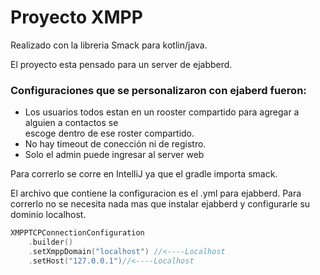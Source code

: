 # Proyecto XMPP
Realizado con la libreria Smack para kotlin/java.

El proyecto esta pensado para un server de ejabberd.

### Configuraciones que se personalizaron con ejaberd fueron:
- Los usuarios todos estan en un rooster compartido para agregar a alguien a contactos se <br> escoge dentro de ese
roster compartido.
- No hay timeout de conección ni de registro.
- Solo el admin puede ingresar al server web

Para correrlo se corre en IntelliJ ya que el gradle importa smack.

El archivo que contiene la configuracion es el .yml para ejabberd.
Para correrlo no se necesita nada mas que instalar ejabberd y configurarle su dominio localhost.<br>
```kotlin
XMPPTCPConnectionConfiguration
    .builder()
    .setXmppDomain("localhost") //<----Localhost
    .setHost("127.0.0.1")//<----Localhost
```
